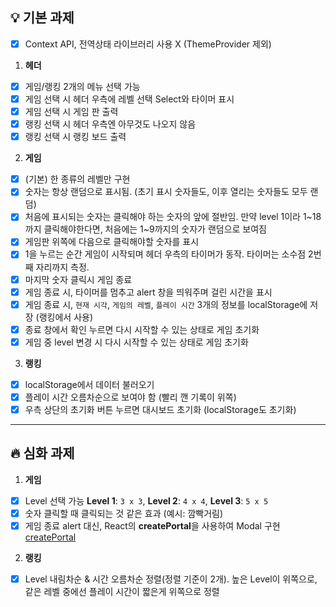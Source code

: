 ## 💡 기본 과제

- [x] Context API, 전역상태 라이브러리 사용 X (ThemeProvider 제외)

1. **헤더**

- [x] 게임/랭킹 2개의 메뉴 선택 가능
- [x] 게임 선택 시 헤더 우측에 레벨 선택 Select와 타이머 표시
- [x] 게임 선택 시 게임 판 출력
- [x] 랭킹 선택 시 헤더 우측엔 아무것도 나오지 않음
- [x] 랭킹 선택 시 랭킹 보드 출력

2. **게임**

- [x] (기본) 한 종류의 레벨만 구현
- [x] 숫자는 항상 랜덤으로 표시됨. (초기 표시 숫자들도, 이후 열리는 숫자들도 모두 랜덤)
- [x] 처음에 표시되는 숫자는 클릭해야 하는 숫자의 앞에 절반임. 만약 level 1이라 1~18까지 클릭해야한다면, 처음에는 1~9까지의 숫자가 랜덤으로 보여짐
- [x] 게임판 위쪽에 다음으로 클릭해야할 숫자를 표시
- [x] 1을 누르는 순간 게임이 시작되며 헤더 우측의 타이머가 동작. 타이머는 소수점 2번째 자리까지 측정.
- [x] 마지막 숫자 클릭시 게임 종료
- [x] 게임 종료 시, 타이머를 멈추고 alert 창을 띄워주며 걸린 시간을 표시
- [x] 게임 종료 시, `현재 시각`, `게임의 레벨`, `플레이 시간` 3개의 정보를 localStorage에 저장 (랭킹에서 사용)
- [x] 종료 창에서 확인 누르면 다시 시작할 수 있는 상태로 게임 초기화
- [x] 게임 중 level 변경 시 다시 시작할 수 있는 상태로 게임 초기화

3. **랭킹**

- [x] localStorage에서 데이터 불러오기
- [x] 플레이 시간 오름차순으로 보여야 함 (빨리 깬 기록이 위쪽)
- [x] 우측 상단의 초기화 버튼 누르면 대시보드 초기화 (localStorage도 초기화)

---

## 🔥 심화 과제

1. **게임**

- [x] Level 선택 가능
      **Level 1**: `3 x 3`, **Level 2**: `4 x 4`, **Level 3**: `5 x 5`
- [x] 숫자 클릭할 때 클릭되는 것 같은 효과 (예시: 깜빡거림)
- [x] 게임 종료 alert 대신, React의 **createPortal**을 사용하여 Modal 구현
      [createPortal](https://ko.react.dev/reference/react-dom/createPortal)

2. **랭킹**

- [x] Level 내림차순 & 시간 오름차순 정렬(정렬 기준이 2개). 높은 Level이 위쪽으로, 같은 레벨 중에선 플레이 시간이 짧은게 위쪽으로 정렬
